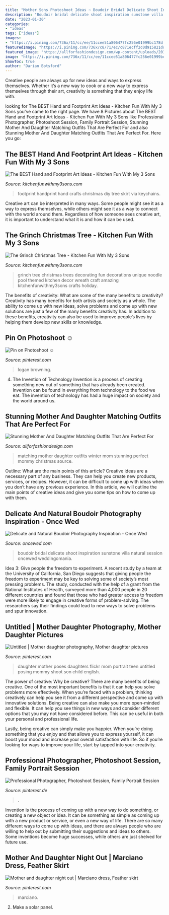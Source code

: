 ```yaml
---
title: "Mother Sons Photoshoot Ideas ~ Boudoir Bridal Delicate Shoot Inspiration Sunstone Villa Natural Session Oncewed Weddingomania"
description: "Boudoir bridal delicate shoot inspiration sunstone villa natural session oncewed weddingomania"
date: "2023-01-30"
categories:
- "ideas"
tags: ["ideas"]
images:
- "https://i.pinimg.com/736x/11/cc/ee/11ccee51a806477fc256e01999bc178d.jpg"
featuredImage: "https://i.pinimg.com/736x/c8/71/ec/c871ecff2c0d915821dd8403d6ed356e--mother-daughter-photography-mother-daughter-poses.jpg"
featured_image: "https://allforfashiondesign.com/wp-content/uploads/2017/12/mommy-and-me-christmas-dresses-mom-matching-dressesmom-600x901.jpg"
image: "https://i.pinimg.com/736x/11/cc/ee/11ccee51a806477fc256e01999bc178d.jpg"
ShowToc: true
author: "Darian Botsford"
---
```



Creative people are always up for new ideas and ways to express themselves. Whether it’s a new way to cook or a new way to express themselves through their art, creativity is something that they enjoy life with.

	

		
looking for The BEST Hand and Footprint Art Ideas - Kitchen Fun With My 3 Sons you've came to the right page. We have 8 Pictures about The BEST Hand and Footprint Art Ideas - Kitchen Fun With My 3 Sons like Professional Photographer, Photoshoot Session, Family Portrait Session, Stunning Mother And Daughter Matching Outfits That Are Perfect For and also Stunning Mother And Daughter Matching Outfits That Are Perfect For. Here you go:
		
    
## The BEST Hand And Footprint Art Ideas - Kitchen Fun With My 3 Sons

<img loading=lazy src="https://kitchenfunwithmy3sons.com/wp-content/uploads/2016/02/the-best-handprint-and-footprint-crafts-and-art-ideas-63-680x1026.jpg" onerror="this.onerror=null;this.src='https://tse3.mm.bing.net/th?id=OIP.EuO-eppEH_gdIJdpoRATVAHaLL&amp;pid=15.1';" alt="The BEST Hand and Footprint Art Ideas - Kitchen Fun With My 3 Sons">

_Source: kitchenfunwithmy3sons.com_

>footprint handprint hand crafts christmas diy tree skirt via keychains. 

	

Creative art can be interpreted in many ways. Some people might see it as a way to express themselves, while others might see it as a way to connect with the world around them. Regardless of how someone sees creative art, it is important to understand what it is and how it can be used.

    
## The Grinch Christmas Tree - Kitchen Fun With My 3 Sons

<img loading=lazy src="https://kitchenfunwithmy3sons.com/wp-content/uploads/2016/11/The-Grinch-Christmas-Tree-1.jpg" onerror="this.onerror=null;this.src='https://tse2.mm.bing.net/th?id=OIP.vjFItESiRrs5tISOoWBxHgHaNK&amp;pid=15.1';" alt="The Grinch Christmas Tree - Kitchen Fun With My 3 Sons">

_Source: kitchenfunwithmy3sons.com_

>grinch tree christmas trees decorating fun decorations unique noodle pool themed kitchen decor wreath craft amazing kitchenfunwithmy3sons crafts holiday. 

	

The benefits of creativity: What are some of the many benefits to creativity?
Creativity has many benefits for both artists and society as a whole. The ability to come up with new ideas, solve problems and come up with new solutions are just a few of the many benefits creativity has. In addition to these benefits, creativity can also be used to improve people’s lives by helping them develop new skills or knowledge.

    
## Pin On Photoshoot ☺️

<img loading=lazy src="https://i.pinimg.com/736x/11/cc/ee/11ccee51a806477fc256e01999bc178d.jpg" onerror="this.onerror=null;this.src='https://tse3.mm.bing.net/th?id=OIP.DYAI-teeGBjV28nYJ3kAFQAAAA&amp;pid=15.1';" alt="Pin on Photoshoot ☺️">

_Source: pinterest.com_

>logan browning. 

	

4. The Invention of Technology
Invention is a process of creating something new out of something that has already been created. Invention can be found in everything from technology to the food we eat. The invention of technology has had a huge impact on society and the world around us.

    
## Stunning Mother And Daughter Matching Outfits That Are Perfect For

<img loading=lazy src="https://allforfashiondesign.com/wp-content/uploads/2017/12/mommy-and-me-christmas-dresses-mom-matching-dressesmom-600x901.jpg" onerror="this.onerror=null;this.src='https://tse3.mm.bing.net/th?id=OIP.fUMXkMVJ692eOcBFmfesTQHaLH&amp;pid=15.1';" alt="Stunning Mother And Daughter Matching Outfits That Are Perfect For">

_Source: allforfashiondesign.com_

>matching mother daughter outfits winter mom stunning perfect mommy christmas source. 

	

Outline: What are the main points of this article?
Creative ideas are a necessary part of any business. They can help you create new products, services, or recipes. However, it can be difficult to come up with ideas when you don’t have any previous experience. In this article, we will outline the main points of creative ideas and give you some tips on how to come up with them.

    
## Delicate And Natural Boudoir Photography Inspiration - Once Wed

<img loading=lazy src="https://www.oncewed.com/wp-content/uploads/2016/04/7-vintage-inspired-boudoir-session.jpg" onerror="this.onerror=null;this.src='https://tse2.mm.bing.net/th?id=OIP.2peqEfvui4OwHwdQPnAgXQHaKF&amp;pid=15.1';" alt="Delicate and Natural Boudoir Photography Inspiration - Once Wed">

_Source: oncewed.com_

>boudoir bridal delicate shoot inspiration sunstone villa natural session oncewed weddingomania. 

	

Idea 3: Give people the freedom to experiment.
A recent study by a team at the University of California, San Diego suggests that giving people the freedom to experiment may be key to solving some of society’s most pressing problems. The study, conducted with the help of a grant from the National Institutes of Health, surveyed more than 4,000 people in 20 different countries and found that those who had greater access to freedom were more likely to engage in creative forms of problem-solving. The researchers say their findings could lead to new ways to solve problems and spur innovation.

    
## Untitled | Mother Daughter Photography, Mother Daughter Pictures

<img loading=lazy src="https://i.pinimg.com/736x/c8/71/ec/c871ecff2c0d915821dd8403d6ed356e--mother-daughter-photography-mother-daughter-poses.jpg" onerror="this.onerror=null;this.src='https://tse2.mm.bing.net/th?id=OIP.jx5KWW1T6ccT4XoDBuLsqwHaLG&amp;pid=15.1';" alt="Untitled | Mother daughter photography, Mother daughter pictures">

_Source: pinterest.com_

>daughter mother poses daughters flickr mom portrait teen untitled posing mommy shoot son child english. 

	

The power of creative: Why be creative?
There are many benefits of being creative. One of the most important benefits is that it can help you solve problems more effectively. When you’re faced with a problem, thinking creatively can help you see it from a different perspective and come up with innovative solutions.
Being creative can also make you more open-minded and flexible. It can help you see things in new ways and consider different options that you may not have considered before. This can be useful in both your personal and professional life.

Lastly, being creative can simply make you happier. When you’re doing something that you enjoy and that allows you to express yourself, it can boost your mood and increase your overall satisfaction with life. So if you’re looking for ways to improve your life, start by tapped into your creativity.

    
## Professional Photographer, Photoshoot Session, Family Portrait Session

<img loading=lazy src="https://i.pinimg.com/736x/2d/b8/ab/2db8ab63c8e3c21607e1ad1eb2700f77.jpg" onerror="this.onerror=null;this.src='https://tse2.mm.bing.net/th?id=OIP.EHKpPXnOV5dvgspR2ZutAAHaNK&amp;pid=15.1';" alt="Professional Photographer, Photoshoot Session, Family Portrait Session">

_Source: pinterest.de_

>. 

	

Invention is the process of coming up with a new way to do something, or creating a new object or idea. It can be something as simple as coming up with a new product or service, or even a new way of life. There are so many different ways to come up with ideas, and there are always people who are willing to help out by submitting their suggestions and ideas to others. Some inventions become huge successes, while others are just shelved for future use.

    
## Mother And Daughter Night Out | Marciano Dress, Feather Skirt

<img loading=lazy src="https://i.pinimg.com/736x/72/73/f5/7273f59d5484d7c65536337f1810f3a4.jpg" onerror="this.onerror=null;this.src='https://tse3.mm.bing.net/th?id=OIP.zMCj0e5e_JHrcx2mB54sMQHaLG&amp;pid=15.1';" alt="Mother and daughter night out | Marciano dress, Feather skirt">

_Source: pinterest.com_

>marciano. 

	

2. Make a solar panel.

